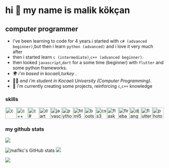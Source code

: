 <!-- ### hi there 👋 -->

<!--
**mal1kc/mal1kc** is a ✨ _special_ ✨ repository because its `readme.md` (this file) appears on your github profile.

here are some ideas to get you started:

- 🔭 i’m currently working on ...
- 🌱 i’m currently learning ...
- 👯 i’m looking to collaborate on ...
- 🤔 i’m looking for help with ...
- 💬 ask me about ...
- 📫 how to reach me: ...
- 😄 pronouns: ...
- ⚡ fun fact: ...
-->
hi 👋 my name is malik kökçan
=============================

computer programmer
-------------------

+ i've been learning to code for 4 years.i started with `c# (advanced beginner)`,but then i learn `python (advanced)` and i love it very much after 
+ then i started learn `c (intermediate)`,`c++ (advanced beginner)`.
+ then looked `javascript`,`dart` for a some time (beginner) with `flutter` and some python frameworks.
+ 🌍  *i'm based in kocaeli,turkey* .
+ 🧑‍🎓 *and i'm student in Kocaeli University (Computer Programming)*.
+ 🧠 i'm currently creating some projects, reinforcing `c`,`c++` knowledge

### skills

<p align="left"><a href="https://isocpp.org/" target="_blank" rel="noreferrer"><img src="https://raw.githubusercontent.com/danielcranney/readme-generator/main/public/icons/skills/c-colored.svg" width="36" height="36" alt="c" /></a><a href="https://isocpp.org/" target="_blank" rel="noreferrer"><img src="https://raw.githubusercontent.com/danielcranney/readme-generator/main/public/icons/skills/cplusplus-colored.svg" width="36" height="36" alt="c++" /></a><a href="https://docs.microsoft.com/en-us/dotnet/csharp/" target="_blank" rel="noreferrer"><img src="https://raw.githubusercontent.com/danielcranney/readme-generator/main/public/icons/skills/csharp-colored.svg" width="36" height="36" alt="c#" /></a><a href="https://dart.dev/" target="_blank" rel="noreferrer"><img src="https://raw.githubusercontent.com/danielcranney/readme-generator/main/public/icons/skills/dart-colored.svg" width="36" height="36" alt="dart" /></a><a href="https://developer.mozilla.org/en-us/docs/web/javascript" target="_blank" rel="noreferrer"><img src="https://raw.githubusercontent.com/danielcranney/readme-generator/main/public/icons/skills/javascript-colored.svg" width="36" height="36" alt="javascript" /></a><a href="https://www.python.org/" target="_blank" rel="noreferrer"><img src="https://raw.githubusercontent.com/danielcranney/readme-generator/main/public/icons/skills/python-colored.svg" width="36" height="36" alt="python" /></a><a href="https://developer.mozilla.org/en-us/docs/glossary/html5" target="_blank" rel="noreferrer"><img src="https://raw.githubusercontent.com/danielcranney/readme-generator/main/public/icons/skills/html5-colored.svg" width="36" height="36" alt="html5" /></a><a href="https://getbootstrap.com/" target="_blank" rel="noreferrer"><img src="https://raw.githubusercontent.com/danielcranney/readme-generator/main/public/icons/skills/bootstrap-colored.svg" width="36" height="36" alt="bootstrap" /></a><a href="https://www.w3.org/tr/css/#css" target="_blank" rel="noreferrer"><img src="https://raw.githubusercontent.com/danielcranney/readme-generator/main/public/icons/skills/css3-colored.svg" width="36" height="36" alt="css3" /></a><a href="https://flask.palletsprojects.com/en/2.0.x/" target="_blank" rel="noreferrer"><img src="https://raw.githubusercontent.com/danielcranney/readme-generator/main/public/icons/skills/flask-colored-dark.svg" width="36" height="36" alt="flask" /></a><a href="https://firebase.google.com/" target="_blank" rel="noreferrer"><img src="https://raw.githubusercontent.com/danielcranney/readme-generator/main/public/icons/skills/firebase-colored.svg" width="36" height="36" alt="firebase" /></a><a href="https://www.djangoproject.com/" target="_blank" rel="noreferrer"><img src="https://raw.githubusercontent.com/danielcranney/readme-generator/main/public/icons/skills/django-colored-dark.svg" width="36" height="36" alt="django" /></a><a href="https://flutter.dev/" target="_blank" rel="noreferrer"><img src="https://raw.githubusercontent.com/danielcranney/readme-generator/main/public/icons/skills/flutter-colored.svg" width="36" height="36" alt="flutter" /></a><a href="https://www.adobe.com/uk/products/photoshop.html" target="_blank" rel="noreferrer"><img src="https://raw.githubusercontent.com/danielcranney/readme-generator/main/public/icons/skills/photoshop-colored-dark.svg" width="36" height="36" alt="photoshop" /></a></p>

### my github stats

![](https://komarev.com/ghpvc/?username=mal1kc&color=blueviolet&style=flat-square)

![mal1kc's GitHub stats](https://github-readme-stats.vercel.app/api?username=mal1kc&show_icons=true&theme=dark&hide_border=true)
![](https://github-readme-streak-stats.herokuapp.com?user=mal1kc&theme=dark&hide_border=true)

![](https://github-readme-stats.vercel.app/api/top-langs/?username=mal1kc&layout=compact&theme=dark&hide_border=true)
